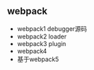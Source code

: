 ## webpack

 - webpack1 debugger源码
 - webpack2 loader
 - webpack3 plugin
 - webpack4 
  - 基于webpack5 